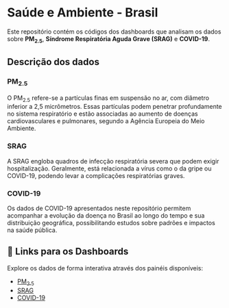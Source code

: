 # Saúde e Ambiente - Brasil
Este repositório contém os códigos dos dashboards que analisam os dados sobre <b>PM<sub>2.5</sub></b>, <b>Síndrome Respiratória Aguda Grave (SRAG)</b> e <b>COVID-19</b>.

## Descrição dos dados

### PM<sub>2.5</sub>
O PM<sub>2.5</sub> refere-se a partículas finas em suspensão no ar, com diâmetro inferior a 2,5 micrômetros. Essas partículas podem penetrar profundamente no sistema respiratório e estão associadas ao aumento de doenças cardiovasculares e pulmonares, segundo a Agência Europeia do Meio Ambiente.

### SRAG
A SRAG engloba quadros de infecção respiratória severa que podem exigir hospitalização. Geralmente, está relacionada a vírus como o da gripe ou COVID-19, podendo levar a complicações respiratórias graves.

### COVID-19
Os dados de COVID-19 apresentados neste repositório permitem acompanhar a evolução da doença no Brasil ao longo do tempo e sua distribuição geográfica, possibilitando estudos sobre padrões e impactos na saúde pública.

## 📌 Links para os Dashboards
Explore os dados de forma interativa através dos painéis disponíveis:

- [PM<sub>2.5</sub>](https://caiovaos.shinyapps.io/Dashboard_PM_25/)
- [SRAG](https://caiovaos.shinyapps.io/Dashboard_SRAG/)
- [COVID-19](https://caiovaos.shinyapps.io/Dashboard_COVID-19/)
